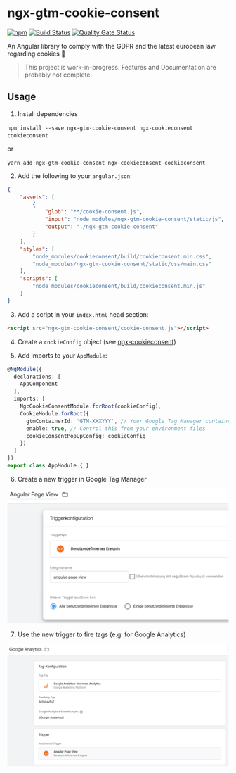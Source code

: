 # ngx-gtm-cookie-consent

[![npm](https://img.shields.io/npm/v/ngx-gtm-cookie-consent.svg)](https://www.npmjs.com/package/ngx-gtm-cookie-consent)
[![Build Status](https://travis-ci.com/exportarts/ngx-gtm-cookie-consent.svg?branch=master)](https://travis-ci.com/exportarts/ngx-gtm-cookie-consent)
[![Quality Gate Status](https://sonarcloud.io/api/project_badges/measure?project=exportarts_ngx-gtm-cookie-consent&metric=alert_status)](https://sonarcloud.io/dashboard?id=exportarts_ngx-gtm-cookie-consent)

An Angular library to comply with the GDPR and the latest european law regarding cookies 🍪

> This project is work-in-progress. Features and Documentation are probably not complete.

## Usage

1. Install dependencies

`npm install --save ngx-gtm-cookie-consent ngx-cookieconsent cookieconsent`

or

`yarn add ngx-gtm-cookie-consent ngx-cookieconsent cookieconsent`

2. Add the following to your `angular.json`:

```json
{
    "assets": [
        {
            "glob": "**/cookie-consent.js",
            "input": "node_modules/ngx-gtm-cookie-consent/static/js",
            "output": "./ngx-gtm-cookie-consent"
        }
    ],
    "styles": [
        "node_modules/cookieconsent/build/cookieconsent.min.css",
        "node_modules/ngx-gtm-cookie-consent/static/css/main.css"
    ],
    "scripts": [
        "node_modules/cookieconsent/build/cookieconsent.min.js"
    ]
}
```

3. Add a script in your `index.html` head section:

```html
<script src="ngx-gtm-cookie-consent/cookie-consent.js"></script>
```

4. Create a `cookieConfig` object (see [ngx-cookieconsent](https://github.com/tinesoft/ngx-cookieconsent/blob/master/src/service/cookieconsent-config.ts))

5. Add imports to your `AppModule`:

```ts
@NgModule({
  declarations: [
    AppComponent
  ],
  imports: [
    NgcCookieConsentModule.forRoot(cookieConfig),
    CookieModule.forRoot({
      gtmContainerId: 'GTM-XXXYYY', // Your Google Tag Manager container ID
      enable: true, // Control this from your environment files
      cookieConsentPopUpConfig: cookieConfig
    })
  ]
})
export class AppModule { }
```

6. Create a new trigger in Google Tag Manager

![Trigger](./docs/images/gtm-trigger.png)

7. Use the new trigger to fire tags (e.g. for Google Analytics)

![Tag](./docs/images/gtm-tag.png)
